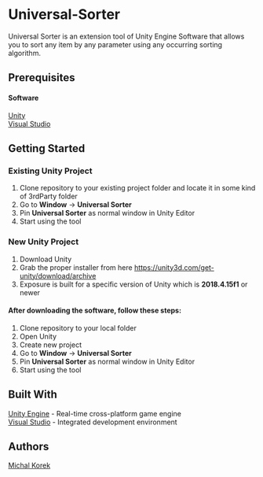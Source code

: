 # Universal-Sorter
Universal Sorter is an extension tool of Unity Engine Software that allows you to sort any item by any parameter using any occurring sorting algorithm.
## Prerequisites
#### Software
[Unity](https://unity.com/) <br>
[Visual Studio](https://visualstudio.microsoft.com/) <br>
## Getting Started

### Existing Unity Project
1. Clone repository to your existing project folder and locate it in some kind of 3rdParty folder <br>
2. Go to **Window** -> **Universal Sorter** <br>
3. Pin **Universal Sorter** as normal window in Unity Editor <br>
4. Start using the tool <br>

### New Unity Project
1. Download Unity <br> 
2. Grab the proper installer from here https://unity3d.com/get-unity/download/archive <br>
3. Exposure is built for a specific version of Unity which is **2018.4.15f1** or newer <br>
#### After downloading the software, follow these steps:
1. Clone repository to your local folder <br>
2. Open Unity <br>
3. Create new project <br>
4. Go to **Window** -> **Universal Sorter** <br>
5. Pin **Universal Sorter** as normal window in Unity Editor <br>
6. Start using the tool <br>
 
## Built With
[Unity Engine](https://unity.com/) -  Real-time cross-platform game engine <br>
[Visual Studio](https://visualstudio.microsoft.com/) - Integrated development environment <br>

## Authors
[Michal Korek](https://github.com/michalkorek) <br>









